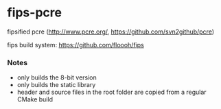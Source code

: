 fips-pcre
=========

fipsified pcre (http://www.pcre.org/, https://github.com/svn2github/pcre)

fips build system: https://github.com/floooh/fips

### Notes

- only builds the 8-bit version
- only builds the static library
- header and source files in the root folder are copied from a regular CMake build
